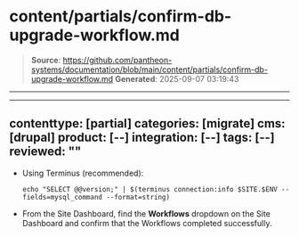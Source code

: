 # content/partials/confirm-db-upgrade-workflow.md

> **Source**: https://github.com/pantheon-systems/documentation/blob/main/content/partials/confirm-db-upgrade-workflow.md
> **Generated**: 2025-09-07 03:19:43

---

---
contenttype: [partial]
categories: [migrate]
cms: [drupal]
product: [--]
integration: [--]
tags: [--]
reviewed: ""
---

- Using Terminus (recommended):

  ```shell{promptUser:user}
  echo "SELECT @@version;" | $(terminus connection:info $SITE.$ENV --fields=mysql_command --format=string)
  ```

- From the Site Dashboard, find the **Workflows** <Icon icon="angleDown" /> dropdown on the Site Dashboard and confirm that the Workflows completed successfully.
